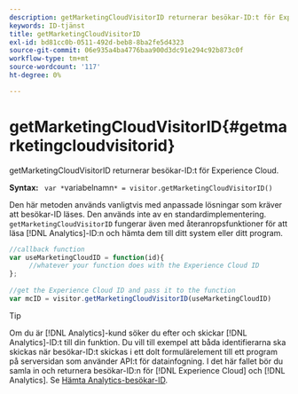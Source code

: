 ```yaml
---
description: getMarketingCloudVisitorID returnerar besökar-ID:t för Experience Cloud.
keywords: ID-tjänst
title: getMarketingCloudVisitorID
exl-id: bd81cc0b-0511-492d-beb8-8ba2fe5d4323
source-git-commit: 06e935a4ba4776baa900d3dc91e294c92b873c0f
workflow-type: tm+mt
source-wordcount: '117'
ht-degree: 0%

---
```


# getMarketingCloudVisitorID{#getmarketingcloudvisitorid}

getMarketingCloudVisitorID returnerar besökar-ID:t för Experience Cloud.

**Syntax:** ` var *`variabelnamn`* = visitor.getMarketingCloudVisitorID()`

Den här metoden används vanligtvis med anpassade lösningar som kräver att besökar-ID läses. Den används inte av en standardimplementering. `getMarketingCloudVisitorID` fungerar även med återanropsfunktioner för att läsa [!DNL Analytics]-ID:n och hämta dem till ditt system eller ditt program.

```js
//callback function 
var useMarketingCloudID = function(id){ 
     //whatever your function does with the Experience Cloud ID 
}; 
 
//get the Experience Cloud ID and pass it to the function 
var mcID = visitor.getMarketingCloudVisitorID(useMarketingCloudID)
```

>[!TIP]
>
>Om du är [!DNL Analytics]-kund söker du efter och skickar [!DNL Analytics]-ID:t till din funktion. Du vill till exempel att båda identifierarna ska skickas när besökar-ID:t skickas i ett dolt formulärelement till ett program på serversidan som använder API:t för datainfogning. I det här fallet bör du samla in och returnera besökar-ID:n för [!DNL Experience Cloud] och [!DNL Analytics]. Se [Hämta Analytics-besökar-ID](../../library/get-set/getanalyticsvisitorid.md).
